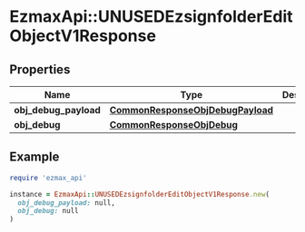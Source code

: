 # EzmaxApi::UNUSEDEzsignfolderEditObjectV1Response

## Properties

| Name | Type | Description | Notes |
| ---- | ---- | ----------- | ----- |
| **obj_debug_payload** | [**CommonResponseObjDebugPayload**](CommonResponseObjDebugPayload.md) |  | [optional] |
| **obj_debug** | [**CommonResponseObjDebug**](CommonResponseObjDebug.md) |  | [optional] |

## Example

```ruby
require 'ezmax_api'

instance = EzmaxApi::UNUSEDEzsignfolderEditObjectV1Response.new(
  obj_debug_payload: null,
  obj_debug: null
)
```

